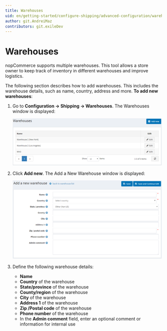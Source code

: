 ```yaml
---
title: Warehouses
uid: en/getting-started/configure-shipping/advanced-configuration/warehouses
author: git.AndreiMaz
contributors: git.exileDev
---
```


# Warehouses

nopCommerce supports multiple warehouses. This tool allows a store owner to keep track of inventory in different warehouses and improve logistics.

The following section describes how to add warehouses. This includes the warehouse details, such as name, country, address and more. **To add new warehouses**:

1. Go to **Configuration → Shipping → Warehouses**. The Warehouses window is displayed:

    ![Warehouses](_static/warehouses/warehouses.png)
1. Click **Add new**. The Add a New Warehouse window is displayed:

    ![Add new](_static/warehouses/warehouses-add-new.png)
1. Define the following warehouse details:
    * **Name**
    * **Country** of the warehouse
    * **State/province** of the warehouse
    * **County/region** of the warehouse
    * **City** of the warehouse
    * **Address 1** of the warehouse
    * **Zip /Postal code** of the warehouse
    * **Phone number** of the warehouse
    * In the **Admin comment** field, enter an optional comment or information for internal use
